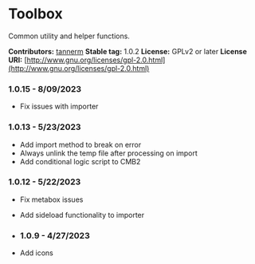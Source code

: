 # Toolbox
Common utility and helper functions.

**Contributors:**      [tannerm](https://github.com/tannerm)
**Stable tag:**        1.0.2
**License:**           GPLv2 or later
**License URI:**       [http://www.gnu.org/licenses/gpl-2.0.html](http://www.gnu.org/licenses/gpl-2.0.html)

### 1.0.15 - 8/09/2023
* Fix issues with importer

### 1.0.13 - 5/23/2023
* Add import method to break on error
* Always unlink the temp file after processing on import
* Add conditional logic script to CMB2

### 1.0.12 - 5/22/2023
* Fix metabox issues
* Add sideload functionality to importer

* ### 1.0.9 - 4/27/2023
* Add icons
